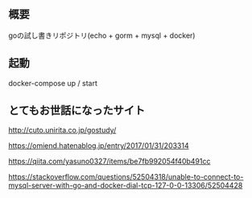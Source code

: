 ## 概要  

goの試し書きリポジトリ(echo + gorm + mysql + docker)

## 起動  

docker-compose up / start

## とてもお世話になったサイト  

http://cuto.unirita.co.jp/gostudy/

https://omiend.hatenablog.jp/entry/2017/01/31/203314

https://qiita.com/yasuno0327/items/be7fb992054f40b491cc

https://stackoverflow.com/questions/52504318/unable-to-connect-to-mysql-server-with-go-and-docker-dial-tcp-127-0-0-13306/52504428
